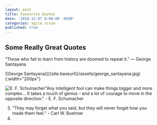 ```yaml
---
layout: post
title: Favourite Quotes
date: '2018-12-07 8:00:00 -0500'
categories: agile scrum
published: true
---
```

## Some Really Great Quotes

“Those who fail to learn from history are doomed to repeat it.” ― George Santayana

<div class='pull-right' markdown="1">
![George Santayana]({{site.baseurl}}/assets/george_santayana.jpg){:width="200px"}
</div>

![E. F. Schumacher]({{site.baseurl}}/assets/schumacher.jpg)"Any intelligent fool can make things bigger and more complex... It takes a touch of genius - and a lot of courage to move in the opposite direction." - E. F. Schumacher

3. "They may forget what you said, but they will never forget how you made them feel." - Carl W. Buehner
4.
